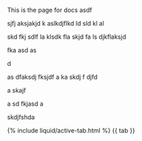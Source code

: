 ---
---

This is the page for docs asdf  

sjfj aksjakjd k aslkdjflkd ld sld kl al

skd fkj sdlf la klsdk fla skjd fa ls djkflaksjd

 fka asd as

 d

 as dfaksdj fksjdf a ka skdj f djfd

 a skajf  

 a sd fkjasd  a

  skdjfshda

{% include liquid/active-tab.html %}
{{ tab }}
